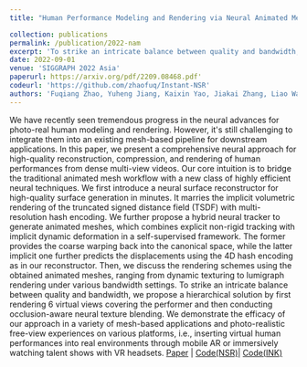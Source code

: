 ```yaml
---
title: "Human Performance Modeling and Rendering via Neural Animated Mesh"

collection: publications
permalink: /publication/2022-nam
excerpt: 'To strike an intricate balance between quality and bandwidth, we propose a hierarchical solution by first rendering 6 virtual views covering the performer and then conducting occlusion-aware neural texture blending'
date: 2022-09-01
venue: 'SIGGRAPH 2022 Asia'
paperurl: https://arxiv.org/pdf/2209.08468.pdf'
codeurl: 'https://github.com/zhaofuq/Instant-NSR'
authors: 'Fuqiang Zhao, Yuheng Jiang, Kaixin Yao, Jiakai Zhang, Liao Wang, Haizhao Dai, Yuhui Zhong, Yingliang Zhang, Minye Wu, Lan Xu, Jingyi Yu'
---
```

We have recently seen tremendous progress in the neural advances for photo-real human modeling and rendering. However, it's still challenging to integrate them into an existing mesh-based pipeline for downstream applications. In this paper, we present a comprehensive neural approach for high-quality reconstruction, compression, and rendering of human performances from dense multi-view videos. Our core intuition is to bridge the traditional animated mesh workflow with a new class of highly efficient neural techniques. We first introduce a neural surface reconstructor for high-quality surface generation in minutes. It marries the implicit volumetric rendering of the truncated signed distance field (TSDF) with multi-resolution hash encoding. We further propose a hybrid neural tracker to generate animated meshes, which combines explicit non-rigid tracking with implicit dynamic deformation in a self-supervised framework. The former provides the coarse warping back into the canonical space, while the latter implicit one further predicts the displacements using the 4D hash encoding as in our reconstructor. Then, we discuss the rendering schemes using the obtained animated meshes, ranging from dynamic texturing to lumigraph rendering under various bandwidth settings. To strike an intricate balance between quality and bandwidth, we propose a hierarchical solution by first rendering 6 virtual views covering the performer and then conducting occlusion-aware neural texture blending. We demonstrate the efficacy of our approach in a variety of mesh-based applications and photo-realistic free-view experiences on various platforms, i.e., inserting virtual human performances into real environments through mobile AR or immersively watching talent shows with VR headsets.
[Paper](https://arxiv.org/pdf/2209.08468.pdf) | [Code(NSR)](https://github.com/zhaofuq/Instant-NSR)| [Code(INK)](https://github.com/nowheretrix/Instant-NK)
